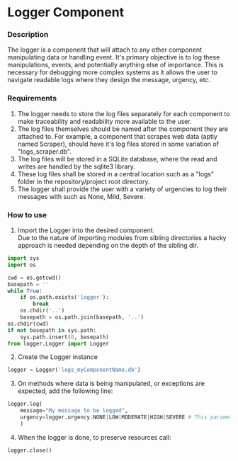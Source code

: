 # Logger Component
### Description
The logger is a component that will attach to any other component manipulating data or handling event. It's primary objective is to log these manipulations, events, and potentially anything else of importance. This is necessary for debugging more complex systems as it allows the user to navigate readable logs where they design the message, urgency, etc.
### Requirements
1. The logger needs to store the log files separately for each component to make traceability and readability more available to the user.
2. The log files themselves should be named after the component they are attached to. For example, a component that scrapes web data (aptly named Scraper), should have it's log files stored in some variation of "logs_scraper.db".
3. The log files will be stored in a SQLite database, where the read and writes are handled by the sqlite3 library.
4. These log files shall be stored in a central location such as a "logs" folder in the repository/project root directory.
5. The logger shall provide the user with a variety of urgencies to log their messages with such as None, Mild, Severe.
### How to use
1. Import the Logger into the desired component. <br>
Due to the nature of importing modules from sibling directories a hacky approach is needed depending on the depth of the sibling dir.
```python
import sys
import os

cwd = os.getcwd()
basepath = ''
while True:
    if os.path.exists('logger'):
        break
    os.chdir('..')
    basepath = os.path.join(basepath, '..')
os.chdir(cwd)
if not basepath in sys.path:
    sys.path.insert(0, basepath)
from logger.Logger import Logger
```
2. Create the Logger instance
```python
logger = Logger('logs_myComponentName.db')
```
3. On methods where data is being manipulated, or exceptions are expected, add the following line:
```python
logger.log(
    message="My message to be logged",
    urgency=logger.urgency.NONE|LOW|MODERATE|HIGH|SEVERE # This parameter defaults to logger.urgency.NONE
    )
```
4. When the logger is done, to preserve resources call:
```python
logger.close()
```
